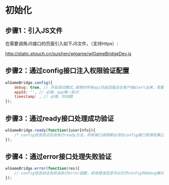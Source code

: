 # 初始化

## 步骤1：引入JS文件

在需要调用JS接口的页面引入如下JS文件，（支持https）:

http://static.etouch.cn/suishen/wlgame/wlGameBridgeDev.js

## 步骤2：通过config接口注入权限验证配置

```javascript
wlGameBridge.config({
    debug: true, // 开启调试模式,调用的所有api的返回值会在客户端alert出来，若要查看传入的参数，可以在pc端打开，参数信息会通过log打出，仅在pc端时才会打印。
    appId: '', // 必填，app唯一标识
    timestamp: , // 必填，时间戳
});
```

## 步骤3：通过ready接口处理成功验证
```javascript
wlGameBridge.ready(function({userInfo}){
    /* config信息验证后会执行ready方法，所有接口调用都必须在config接口获得结果之后，config是一个客户端的异步操作，所以如果需要在页面加载时就调用相关接口，则须把相关接口放在ready函数中调用来确保正确执行。对于用户触发时才调用的接口，则可以直接调用，不需要放在ready函数中。*/
});
```

## 步骤4：通过error接口处理失败验证
```javascript
wlGameBridge.error(function(res){
    // config信息验证失败会执行error函数，具体错误信息可以打开config的debug模式查看，也可以在返回的res参数中查看。
});
```